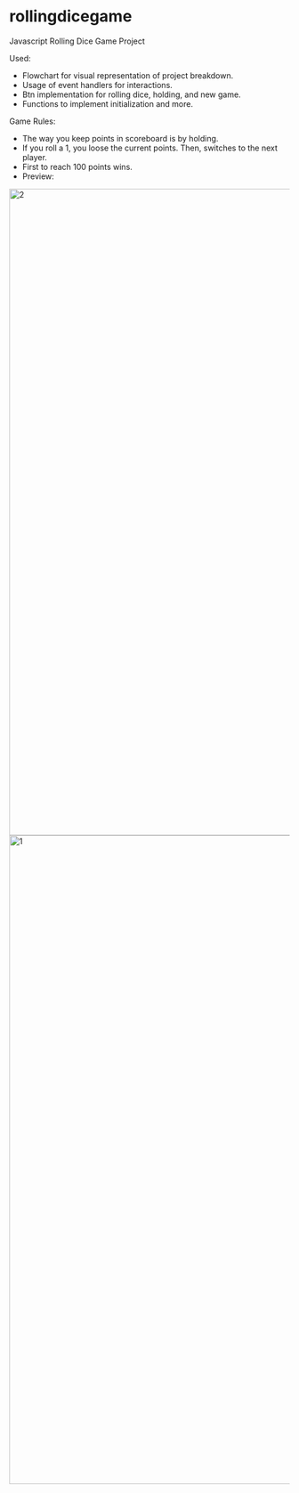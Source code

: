 # rollingdicegame

Javascript Rolling Dice Game Project

Used:
- Flowchart for visual representation of project breakdown.
- Usage of event handlers for interactions.
- Btn implementation for rolling dice, holding, and new game.
- Functions to implement initialization and more.

Game Rules:
- The way you keep points in scoreboard is by holding.
- If you roll a 1, you loose the current points. Then, switches to the next player.
- First to reach 100 points wins.
- Preview:
<img width="1162" alt="2" src="https://user-images.githubusercontent.com/60718149/193695856-0b96ca3b-fb21-4c30-a3b6-52fdf5ad9183.png">
<img width="1166" alt="1" src="https://user-images.githubusercontent.com/60718149/193695860-1c9ac698-f4c1-4234-bf71-ead0fb5abf59.png">
